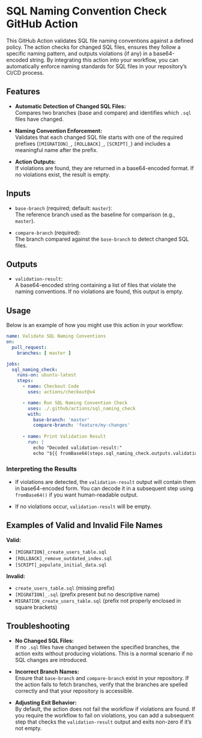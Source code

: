 # SQL Naming Convention Check GitHub Action

This GitHub Action validates SQL file naming conventions against a defined policy. The action checks for changed SQL files, ensures they follow a specific naming pattern, and outputs violations (if any) in a base64-encoded string. By integrating this action into your workflow, you can automatically enforce naming standards for SQL files in your repository’s CI/CD process.

## Features

- **Automatic Detection of Changed SQL Files:**  
  Compares two branches (base and compare) and identifies which `.sql` files have changed.
  
- **Naming Convention Enforcement:**  
  Validates that each changed SQL file starts with one of the required prefixes (`[MIGRATION]_`, `[ROLLBACK]_`, `[SCRIPT]_`) and includes a meaningful name after the prefix.
  
- **Action Outputs:**  
  If violations are found, they are returned in a base64-encoded format. If no violations exist, the result is empty.

## Inputs

- `base-branch` (required; default: `master`):  
  The reference branch used as the baseline for comparison (e.g., `master`).
  
- `compare-branch` (required):  
  The branch compared against the `base-branch` to detect changed SQL files.

## Outputs

- `validation-result`:  
  A base64-encoded string containing a list of files that violate the naming conventions. If no violations are found, this output is empty.

## Usage

Below is an example of how you might use this action in your workflow:

```yaml
name: Validate SQL Naming Conventions
on:
  pull_request:
    branches: [ master ]

jobs:
  sql_naming_check:
    runs-on: ubuntu-latest
    steps:
      - name: Checkout Code
        uses: actions/checkout@v4

      - name: Run SQL Naming Convention Check
        uses: ./.github/actions/sql_naming_check
        with:
          base-branch: 'master'
          compare-branch: 'feature/my-changes'
      
      - name: Print Validation Result
        run: |
          echo "Decoded validation-result:"
          echo "${{ fromBase64(steps.sql_naming_check.outputs.validation-result) }}"
```

### Interpreting the Results

- If violations are detected, the `validation-result` output will contain them in base64-encoded form. You can decode it in a subsequent step using `fromBase64()` if you want human-readable output.
  
- If no violations occur, `validation-result` will be empty.

## Examples of Valid and Invalid File Names

**Valid:**
- `[MIGRATION]_create_users_table.sql`
- `[ROLLBACK]_remove_outdated_index.sql`
- `[SCRIPT]_populate_initial_data.sql`

**Invalid:**
- `create_users_table.sql` (missing prefix)
- `[MIGRATION]_.sql` (prefix present but no descriptive name)
- `MIGRATION_create_users_table.sql` (prefix not properly enclosed in square brackets)

## Troubleshooting

- **No Changed SQL Files:**  
  If no `.sql` files have changed between the specified branches, the action exits without producing violations. This is a normal scenario if no SQL changes are introduced.
  
- **Incorrect Branch Names:**  
  Ensure that `base-branch` and `compare-branch` exist in your repository. If the action fails to fetch branches, verify that the branches are spelled correctly and that your repository is accessible.

- **Adjusting Exit Behavior:**  
  By default, the action does not fail the workflow if violations are found. If you require the workflow to fail on violations, you can add a subsequent step that checks the `validation-result` output and exits non-zero if it’s not empty.